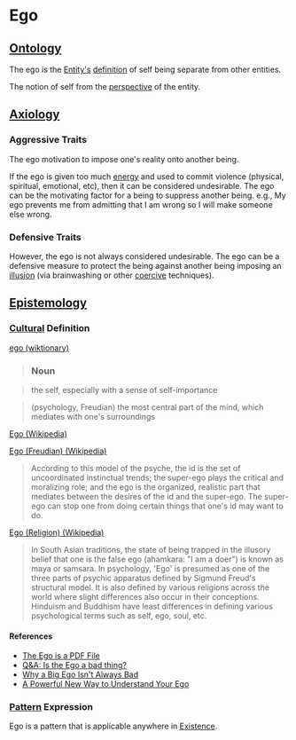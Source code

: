 # Ego

## [Ontology](./ontology.md)

The ego is the [Entity's](./entity.md) [definition](./definition.md) of self being separate from other entities.

The notion of self from the [perspective](./perspective.md) of the entity.

## [Axiology](./axiology.md)

### Aggressive Traits

The ego motivation to impose one's reality onto another being.

If the ego is given too much [energy](./energy.md) and used to commit violence (physical, spiritual, emotional, etc), then it can be considered undesirable. The ego can be the motivating factor for a being to suppress another being. e.g., My ego prevents me from admitting that I am wrong so I will make someone else wrong.

### Defensive Traits

However, the ego is not always considered undesirable. The ego can be a defensive measure to protect the being against another being imposing an [illusion](./illusion.md) (via brainwashing or other [coercive](./coercion.md) techniques).

## [Epistemology](./epistemology.md)

### [Cultural](./culture.md) Definition

<a href="http://en.wiktionary.org/wiki/ego" target="_blank">ego (wiktionary)</a>

> ### Noun

> ​the self, especially with a sense of self-importance

> (psychology, Freudian) the most central part of the mind, which mediates with one's surroundings

<a href="https://en.wikipedia.org/wiki/Ego" target="_blank">Ego (Wikipedia)</a>

<a href="https://en.wikipedia.org/wiki/Ego_(Freudian)" target="_blank">Ego (Freudian) (Wikipedia)</a>

> According to this model of the psyche, the id is the set of uncoordinated instinctual trends; the super-ego plays the critical and moralizing role; and the ego is the organized, realistic part that mediates between the desires of the id and the super-ego. The super-ego can stop one from doing certain things that one's id may want to do.

<a href="https://en.wikipedia.org/wiki/Ego_(religion)" target="_blank">Ego (Religion) (Wikipedia)</a>

> In South Asian traditions, the state of being trapped in the illusory belief that one is the false ego (ahamkara: "I am a doer") is known as maya or samsara. In psychology, 'Ego' is presumed as one of the three parts of psychic apparatus defined by Sigmund Freud's structural model. It is also defined by various religions across the world where slight differences also occur in their conceptions. Hinduism and Buddhism have least differences in defining various psychological terms such as self, ego, soul, etc.

#### References

* <a href="http://thespiritscience.net/2014/11/22/the-ego-is-a-pdf-file/" target="_blank">The Ego is a PDF File</a>
* <a href="http://www.beliefnet.com/columnists/areasontosmile/2012/03/qa-is-the-ego-a-bad-thing.html" target="_blank">Q&A: Is the Ego a bad thing?</a>
* <a href="http://www.entrepreneur.com/article/234496" target="_blank">Why a Big Ego Isn't Always Bad</a>
* <a href="http://www.mindbodygreen.com/0-5680/A-Powerful-New-Way-to-Understand-Your-Ego.html" target="_blank">A Powerful New Way to Understand Your Ego</a>

### [Pattern](./pattern.md) Expression

Ego is a pattern that is applicable anywhere in [Existence](./existence.md).
